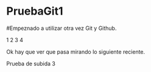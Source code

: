 # PruebaGit1

#Empeznado a utilizar otra vez Git y Github.


1
2
3
4

Ok hay que ver que pasa
mirando lo siguiente
reciente.

Prueba de subida 3 